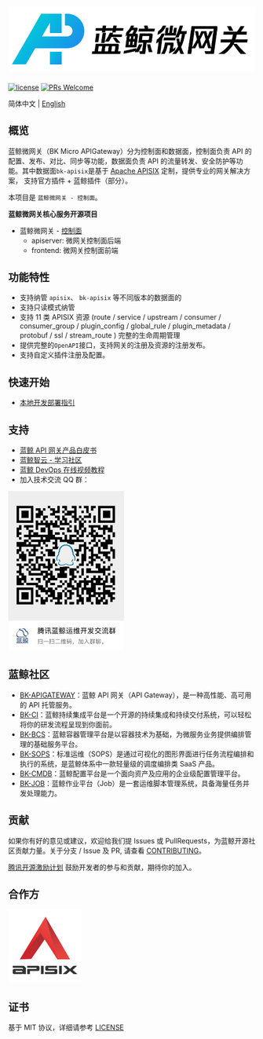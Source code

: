 ![img](./docs/resource/img/bk_micro_apigateway_zh.png)
---

[![license](https://img.shields.io/badge/license-MIT-brightgreen.svg?style=flat)](https://github.com/TencentBlueKing/blueking-micro-apigateway/blob/main/LICENSE.txt) [![PRs Welcome](https://img.shields.io/badge/PRs-welcome-brightgreen.svg)](https://github.com/TencentBlueKing/blueking-micro-apigateway/pulls)

简体中文 | [English](README_EN.md)

## 概览

蓝鲸微网关（BK Micro APIGateway）分为控制面和数据面，控制面负责 API 的配置、发布、对比、同步等功能，数据面负责 API 的流量转发、安全防护等功能。其中数据面`bk-apisix`是基于 [Apache APISIX](https://github.com/apache/apisix) 定制，提供专业的网关解决方案， 支持官方插件 + 蓝鲸插件（部分）。

本项目是 `蓝鲸微网关 - 控制面`。

**蓝鲸微网关核心服务开源项目**

- 蓝鲸微网关 - [控制面](https://github.com/TencentBlueKing/blueking-micro-apigateway)
    - apiserver: 微网关控制面后端
    - frontend: 微网关控制面前端

## 功能特性

- 支持纳管 `apisix`、 `bk-apisix` 等不同版本的数据面的
- 支持只读模式纳管
- 支持 11 类 APISIX 资源 (route / service / upstream / consumer / consumer_group / plugin_config / global_rule / plugin_metadata / protobuf / ssl / stream_route ) 完整的生命周期管理
- 提供完整的`OpenAPI`接口，支持网关的注册及资源的注册发布。
- 支持自定义插件注册及配置。


## 快速开始

- [本地开发部署指引](docs/DEVELOP_GUIDE.md)

## 支持

- [蓝鲸 API 网关产品白皮书](https://bk.tencent.com/docs/document/7.0/171/13974)
- [蓝鲸智云 - 学习社区](https://bk.tencent.com/s-mart/community)
- [蓝鲸 DevOps 在线视频教程](https://bk.tencent.com/s-mart/video)
- 加入技术交流 QQ 群：

![img](./docs/resource/img/bk_qq_group.png)

## 蓝鲸社区
- [BK-APIGATEWAY](https://github.com/TencentBlueKing/blueking-apigateway)：蓝鲸 API 网关（API Gateway），是一种高性能、高可用的 API 托管服务。
- [BK-CI](https://github.com/TencentBlueKing/bk-ci)：蓝鲸持续集成平台是一个开源的持续集成和持续交付系统，可以轻松将你的研发流程呈现到你面前。
- [BK-BCS](https://github.com/TencentBlueKing/bk-bcs)：蓝鲸容器管理平台是以容器技术为基础，为微服务业务提供编排管理的基础服务平台。
- [BK-SOPS](https://github.com/TencentBlueKing/bk-sops)：标准运维（SOPS）是通过可视化的图形界面进行任务流程编排和执行的系统，是蓝鲸体系中一款轻量级的调度编排类
  SaaS 产品。
- [BK-CMDB](https://github.com/TencentBlueKing/bk-cmdb)：蓝鲸配置平台是一个面向资产及应用的企业级配置管理平台。
- [BK-JOB](https://github.com/TencentBlueKing/bk-job)：蓝鲸作业平台（Job）是一套运维脚本管理系统，具备海量任务并发处理能力。

## 贡献

如果你有好的意见或建议，欢迎给我们提 Issues 或 PullRequests，为蓝鲸开源社区贡献力量。关于分支 / Issue 及 PR,
请查看 [CONTRIBUTING](docs/CONTRIBUTING.md)。

[腾讯开源激励计划](https://opensource.tencent.com/contribution) 鼓励开发者的参与和贡献，期待你的加入。

## 合作方

<a href="https://apisix.apache.org/" target="_blank"><img src="https://github.com/apache/apisix/blob/master/logos/apisix-white-bg.jpg" alt="APISIX logo" height="150px" /></a>

## 证书

基于 MIT 协议，详细请参考 [LICENSE](LICENSE.txt)

